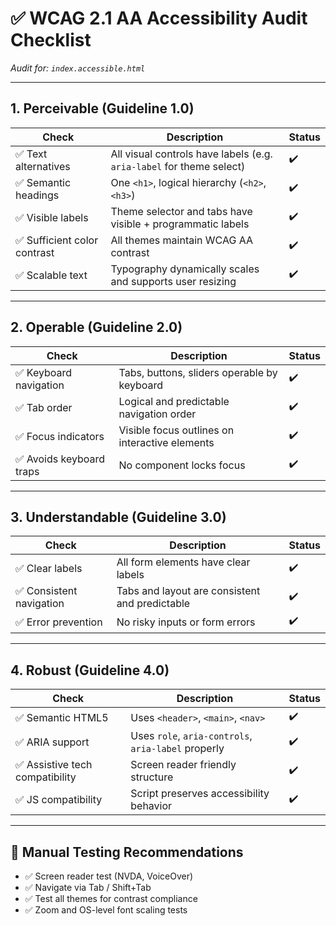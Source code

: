 
# ✅ WCAG 2.1 AA Accessibility Audit Checklist

_Audit for: `index.accessible.html`_

---

## 1. Perceivable (Guideline 1.0)

| Check | Description | Status |
|-------|-------------|--------|
| ✅ Text alternatives | All visual controls have labels (e.g. `aria-label` for theme select) | ✔️ |
| ✅ Semantic headings | One `<h1>`, logical hierarchy (`<h2>`, `<h3>`) | ✔️ |
| ✅ Visible labels | Theme selector and tabs have visible + programmatic labels | ✔️ |
| ✅ Sufficient color contrast | All themes maintain WCAG AA contrast | ✔️ |
| ✅ Scalable text | Typography dynamically scales and supports user resizing | ✔️ |

---

## 2. Operable (Guideline 2.0)

| Check | Description | Status |
|-------|-------------|--------|
| ✅ Keyboard navigation | Tabs, buttons, sliders operable by keyboard | ✔️ |
| ✅ Tab order | Logical and predictable navigation order | ✔️ |
| ✅ Focus indicators | Visible focus outlines on interactive elements | ✔️ |
| ✅ Avoids keyboard traps | No component locks focus | ✔️ |

---

## 3. Understandable (Guideline 3.0)

| Check | Description | Status |
|-------|-------------|--------|
| ✅ Clear labels | All form elements have clear labels | ✔️ |
| ✅ Consistent navigation | Tabs and layout are consistent and predictable | ✔️ |
| ✅ Error prevention | No risky inputs or form errors | ✔️ |

---

## 4. Robust (Guideline 4.0)

| Check | Description | Status |
|-------|-------------|--------|
| ✅ Semantic HTML5 | Uses `<header>`, `<main>`, `<nav>` | ✔️ |
| ✅ ARIA support | Uses `role`, `aria-controls`, `aria-label` properly | ✔️ |
| ✅ Assistive tech compatibility | Screen reader friendly structure | ✔️ |
| ✅ JS compatibility | Script preserves accessibility behavior | ✔️ |

---

## 🔁 Manual Testing Recommendations

- ✅ Screen reader test (NVDA, VoiceOver)
- ✅ Navigate via Tab / Shift+Tab
- ✅ Test all themes for contrast compliance
- ✅ Zoom and OS-level font scaling tests

